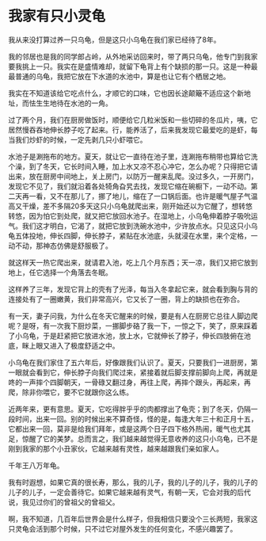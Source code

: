 # 我家有只小灵龟

我从来没打算过养一只乌龟，但是这只小乌龟在我们家已经待了8年。 

我的邻居也是我的同学郎占岭，从外地采访回来时，带了两只乌龟，他专门到我家要我挑上一只。我实在是盛情难却，就留下龟背上有个缺损的那一只。这是一种最最普通的乌龟，我把它放在下水道的水池中，算是也让它有个栖居之地。 

我实在不知道该给它吃点什么，才顺它的口味，它也因长途颠簸不适应这个新地址，而怯生生地待在水池的一角。 

过了两个月，我们在厨房做饭时，顺便给它几粒米饭和一些切碎的冬瓜片，咦，它居然慢吞吞地伸长脖子吃了起来。行，能养活了，后来我发现它最爱吃的是虾，每当我们炒虾的时候，一定先剥几只小虾喂它。 

水池子是涮拖布的地方。夏天，就让它一直待在池子里，连涮拖布稍带也算给它洗个澡，到了冬天，它长时间入睡，加上水又凉不忍心冲它，怎么办呢？只得把它请出来，放在厨房中间地上，关上房门，以防万一醒来乱爬。没过多久，一开房门，发现它不见了，我们就沿着各处犄角旮旯去找，发现它缩在碗橱下，一动不动。第二天再一看，又不在那儿了，挪了地儿，缩在了一口锅后面。也许是暖气屋子气温高又干燥，差不多隔20多天这只小乌龟就爬出来，刚开始还以为它醒了，想转悠转悠，因为怕它到处爬，就又把它放回水池子。在湿地上，小乌龟伸着脖子吸吮运气。我们这才明白，它渴了，就把它放到洗碗水池中，少许放点水。只见这只小乌龟五体投地，伸长四脚，伸长脖子，紧贴在水池底，头就浸在水里，来个定格，一动不动，那神态仿佛是舒服极了。 

就这样天一热它爬出来，就请君入池，吃上几个月东西；天一凉，我们又把它放到地上，任它选择一个角落去冬眠。 

这样养了三年，发现它背上的壳有了光泽，每当入冬拿起它来，就会看到胸与背的连接处有了一圈嫩黄，我们非常高兴，它又长了一圈，背上的缺损也在弥合。 

有一天，妻子问我，为什么在冬天它醒来的时候，要是有人在厨房它总往人脚边爬呢？是呀，有一次我下厨炒菜，一挪脚步硌了我一下，一惊之下，笑了，原来踩着了小乌龟，于是赶紧把它放进水池，放上水，它就伸长了脖子，伸长四肢俯在池底，眯上眼又进入了极度舒适之中。 

小乌龟在我们家住了五六年后，好像跟我们认识了。夏天，只要我们一进厨房，第一眼就会看到它，伸长脖子向我们爬过来，紧接着就后脚支撑前脚向上爬，再就是咚的一声摔个四脚朝天，一骨碌又翻过身，再往上爬，再摔个跟头，再起来，再爬，除非你喂它，要不它就跟你这么练。 

近两年来，更有意思。夏天，它吃得胖乎乎的肉都撑出了龟壳；到了冬天，仍隔一段时间，出来一回。别的时候出来不算奇怪，怪的是，每逢大年三十和正月十五，它都出来一回，莫非是给我们拜年，或是这两个日子四下格外热闹，暖气也尤其足，惊醒了它的美梦。总而言之，我们越来越觉得无意收养的这只小乌龟，已不是刚到我家的那个小丑家伙，它越来越有灵性，越来越跟我们亲如家人。 

千年王八万年龟。 

我有时遐想，如果它真的很长寿，那么，我的儿子，我的儿子的儿子，我的儿子的儿子的儿子，一定会善待它。如果它越来越有灵气，有朝一天，它会对我的后代说，我见过你们的曾祖父的曾祖父。 

啊，我不知道，几百年后世界会是什么样子，但我相信只要没个三长两短，我家这只灵龟会活到那个时候，只不过它对屋外发生的任何变化，不感兴趣罢了。